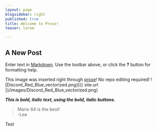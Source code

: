 ```yaml
---
layout: page
blogsidebar: right
published: true
title: Welcome to Prose!
teaser: lorem

---
```

###

## A New Post

Enter text in [Markdown](http://daringfireball.net/projects/markdown/). Use the toolbar above, or click the **?** button for formatting help.

This image was inserted right through [prose](http://prose.io)! No repo editing required!
![Discord_Red_Blue_vectorized.png]({{ site.url }}/images/Discord_Red_Blue_vectorized.png)

**_This is bold, italic text, using the bold, italic buttons._**

> Mario 64 is the best!  
-Lee

Test
